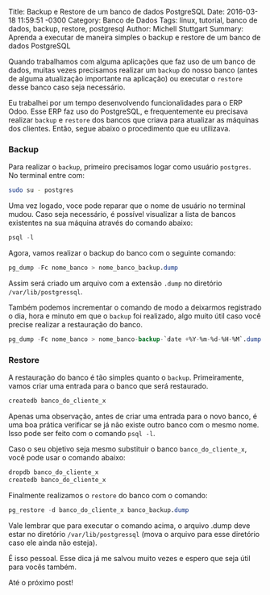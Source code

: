 Title: Backup e Restore de um banco de dados PostgreSQL
Date: 2016-03-18 11:59:51 -0300
Category: Banco de Dados
Tags: linux, tutorial, banco de dados, backup, restore, postgresql
Author: Michell Stuttgart
Summary: Aprenda a executar de maneira simples o backup e restore de um banco de dados PostgreSQL

Quando trabalhamos com alguma aplicações que faz uso de um banco de dados, muitas vezes precisamos realizar um `backup` do nosso banco (antes de alguma atualização importante na aplicação) ou executar o `restore` desse banco caso seja necessário.

Eu trabalhei por um tempo desenvolvendo funcionalidades para o ERP Odoo. Esse ERP faz uso do PostgreSQL, e frequentemente eu precisava realizar `backup` e `restore` dos bancos que criava para atualizar as máquinas dos clientes. Então, segue abaixo o procedimento que eu utilizava.

### Backup

Para realizar o `backup`, primeiro precisamos logar como usuário `postgres`. No terminal entre com:

```bash
sudo su - postgres
```

Uma vez logado, voce pode reparar que o nome de usuário no terminal mudou. Caso seja necessário, é possível visualizar a lista de bancos existentes na sua máquina através do comando abaixo:

```sql
psql -l
```

Agora, vamos realizar o backup do banco com o seguinte comando:

```sql
pg_dump -Fc nome_banco > nome_banco_backup.dump
```

Assim será criado um arquivo com a extensão `.dump` no diretório `/var/lib/postgressql`.

Também podemos incrementar o comando de modo a deixarmos registrado o dia, hora e minuto em que o `backup` foi realizado, algo muito útil caso você precise realizar a restauração do banco.

```sql
pg_dump -Fc nome_banco > nome_banco-backup-`date +%Y-%m-%d-%H-%M`.dump
```

### Restore

A restauração do banco é tão simples quanto o `backup`.
Primeiramente, vamos criar uma entrada para o banco que será restaurado.

```sql
createdb banco_do_cliente_x
```

Apenas uma observação, antes de criar uma entrada para o novo banco, é uma boa prática verificar se já não existe outro banco com o mesmo nome. Isso pode ser feito com o comando `psql -l`.

Caso o seu objetivo seja mesmo substituir o banco `banco_do_cliente_x`, você pode usar o comando abaixo:

```sql
dropdb banco_do_cliente_x
createdb banco_do_cliente_x
```

Finalmente realizamos o `restore` do banco com o comando:

```sql
pg_restore -d banco_do_cliente_x banco_backup.dump
```

Vale lembrar que para executar o comando acima, o arquivo .dump deve estar no diretório `/var/lib/postgressql` (mova o arquivo para esse diretório caso ele ainda não esteja).

É isso pessoal. Esse dica já me salvou muito vezes e espero que seja útil para vocês também.

Até o próximo post!
